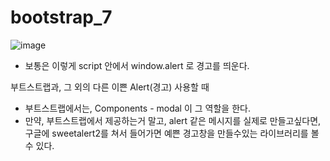 # bootstrap_7

![image](https://user-images.githubusercontent.com/37132897/158340092-fd58b187-d512-4096-ac49-9a1e77ac4ec7.png)

- 보통은 이렇게 script 안에서 window.alert 로 경고를 띄운다.

부트스트랩과, 그 외의 다른 이쁜 Alert(경고) 사용할 때
- 부트스트랩에서는, Components - modal 이 그 역할을 한다.
- 만약, 부트스트랩에서 제공하는거 말고, alert 같은 메시지를 실제로 만들고싶다면, 구글에 sweetalert2를 쳐서 들어가면 예쁜 경고창을 만들수있는 라이브러리를 볼 수 있다.

